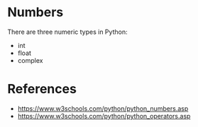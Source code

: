 # Numbers

There are three numeric types in Python:

- int
- float
- complex

# References

- https://www.w3schools.com/python/python_numbers.asp
- https://www.w3schools.com/python/python_operators.asp
